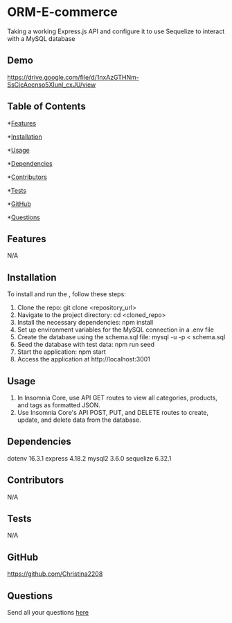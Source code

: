 # ORM-E-commerce
Taking a working Express.js API and configure it to use Sequelize to interact with a MySQL database
## Demo

https://drive.google.com/file/d/1nxAzGTHNm-SsCjcAocnso5XIunl_cxJU/view

## Table of Contents
*[Features](#features)

*[Installation](#installation)

*[Usage](#usage)

*[Dependencies](#dependencies)

*[Contributors](#contributors)

*[Tests](#tests)

*[GitHub](#user)

*[Questions](#email)
## Features

N/A

## Installation

To install and run the , follow these steps: 

1. Clone the repo: git clone <repository_url>
2. Navigate to the project directory: cd <cloned_repo>
3. Install the necessary dependencies: npm install
4. Set up environment variables for the MySQL connection in a .env file
5. Create the database using the schema.sql file: mysql -u <username> -p < schema.sql
6. Seed the database with test data: npm run seed
7. Start the application: npm start
8. Access the application at http://localhost:3001
## Usage

1. In Insomnia Core, use API GET routes to view all categories, products, and tags as formatted JSON.
2. Use Insomnia Core's API POST, PUT, and DELETE routes to create, update, and delete data from the database.
## Dependencies

dotenv 16.3.1
express 4.18.2
mysql2 3.6.0
sequelize 6.32.1

## Contributors

N/A 
## Tests

N/A
## GitHub

https://github.com/Christina2208
## Questions

Send all your questions [here](mailto:christinalf22@gmail.com)